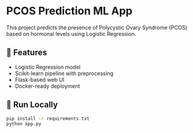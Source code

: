 # PCOS Prediction ML App

This project predicts the presence of Polycystic Ovary Syndrome (PCOS) based on hormonal levels using Logistic Regression.

## 🔧 Features

- Logistic Regression model
- Scikit-learn pipeline with preprocessing
- Flask-based web UI
- Docker-ready deployment

## 🚀 Run Locally

```bash
pip install -r requirements.txt
python app.py
```

